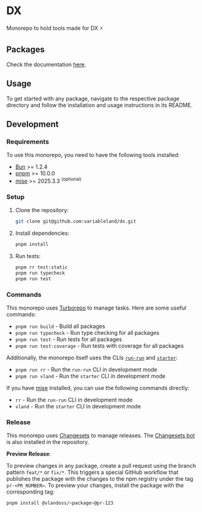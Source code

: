 # DX

Monorepo to hold tools made for DX ⚡

## Packages

Check the documentation [here](./docs/README.md).

## Usage

To get started with any package, navigate to the respective package directory and follow the installation and usage instructions in its README.

## Development

### Requirements

To use this monorepo, you need to have the following tools installed:

- [Bun](https://bun.sh) >= 1.2.4
- [pnpm](https://pnpm.io) >= 10.0.0
- [mise](https://mise.jdx.dev) >= 2025.3.3 <sup>(optional)</sup>

### Setup

1. Clone the repository:

   ```bash
   git clone git@github.com:variableland/dx.git
   ```

2. Install dependencies:

   ```bash
   pnpm install
   ```

3. Run tests:

   ```bash
   pnpm rr test:static
   pnpm run typecheck
   pnpm run test
   ```

### Commands

This monorepo uses [Turborepo](https://turbo.build/repo/docs) to manage tasks. Here are some useful commands:

- `pnpm run build` - Build all packages
- `pnpm run typecheck` - Run type checking for all packages
- `pnpm run test` - Run tests for all packages
- `pnpm run test:coverage` - Run tests with coverage for all packages

Additionally, the monorepo itself uses the CLIs [`run-run`](./packages/run-run/README.md) and [`starter`](./packages/starter/README.md):

- `pnpm run rr` - Run the `run-run` CLI in development mode
- `pnpm run vland` - Run the `starter` CLI in development mode

If you have [mise](https://mise.jdx.dev) installed, you can use the following commands directly:

- `rr` - Run the `run-run` CLI in development mode
- `vland` - Run the `starter` CLI in development mode

### Release

This monorepo uses [Changesets](https://github.com/changesets/changesets) to manage releases. The [Changesets bot](https://github.com/changesets/bot) is also installed in the repository.

**Preview Release**:

To preview changes in any package, create a pull request using the branch pattern `feat/*` or `fix/*`. This triggers a special GitHub workflow that publishes the package with the changes to the npm registry under the tag `pr-<PR_NUMBER>`. To preview your changes, install the package with the corresponding tag:

```bash
pnpm install @vlandoss/<package>@pr-123
```
